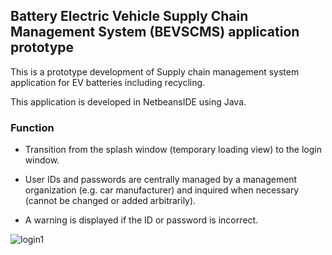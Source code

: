 ## Battery Electric Vehicle Supply Chain Management System (BEVSCMS) application prototype

This is a prototype development of Supply chain management system application for EV batteries including recycling.

This application is developed in NetbeansIDE using Java.

### Function

- Transition from the splash window (temporary loading view) to the login window.

- User IDs and passwords are centrally managed by a management organization (e.g. car manufacturer) and inquired when necessary (cannot be changed or added arbitrarily).

- A warning is displayed if the ID or password is incorrect.

![login1](BEVSCMS/ReadmeImages/Login1.png)

